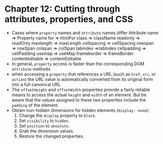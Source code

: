 # Chapter 12: Cutting through attributes, properties, and CSS
* Cases where `property` names and `attribute` names differ
      Attribute name => Property name
      for => htmlFor
      class => className
      readonly => readOnly
      maxlength => maxLength
      cellspacing => cellSpacing
      rowspan => rowSpan
      colspan => colSpan
      tabindex =>tabIndex
      cellpadding => cellPadding
      usemap => useMap
      frameborder => frameBorder
      contenteditable => contentEditable
* In general, `property` access is faster than the corresponding DOM `attribute` methods
* when accessing a `property` that references a URL (such as `href`, `src`, or `action`) the URL value is automatically converted from its original form into a full canonical URL.
* The `offsetHeight` and `offsetWidth` properties provide a fairly reliable means to access the actual `height` and `width` of an element. But be aware that the values assigned to these two properties include the `padding` of the element.
* Obtain non-hidden dimensions for hidden elements (`display: none`):
  1. Change the `display` property to `block`.
  2. Set `visibility` to `hidden`.
  3. Set `position` to `absolute`.
  4. Grab the dimension values.
  5. Restore the changed properties.
